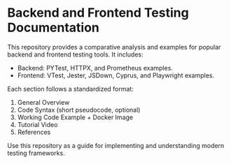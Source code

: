 # Backend and Frontend Testing Documentation

This repository provides a comparative analysis and examples for popular backend and frontend testing tools. It includes:

- Backend: PYTest, HTTPX, and Prometheus examples.
- Frontend: VTest, Jester, JSDown, Cyprus, and Playwright examples.

Each section follows a standardized format:
1. General Overview
2. Code Syntax (short pseudocode, optional)
3. Working Code Example + Docker Image
4. Tutorial Video
5. References

Use this repository as a guide for implementing and understanding modern testing frameworks.

